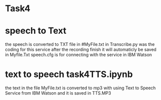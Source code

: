 # Task4

# speech to Text
the speech is converted to TXT  file in #MyFile.txt
in Transcribe.py was the coding for this service 
after the recording finish it will automaticly be saved in Myfile.Txt
speech.cfg is for connecting with the service in IBM Watson
# text to speech task4TTS.ipynb
the text in the file MyFile.txt is converted to mp3 
with using Text to Speech Service from IBM Watson
and it is saved in TTS.MP3 
